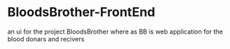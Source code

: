 # BloodsBrother-FrontEnd
an ui for the project BloodsBrother where as BB is web application for the blood donars and recivers
